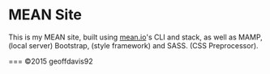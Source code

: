 # MEAN Site 
This is my MEAN site, built using <a href=http://mean.io>mean.io</a>'s CLI and stack, as well as MAMP, (local server) Bootstrap, (style framework) and SASS. (CSS Preprocessor).

===
&copy;2015 geoffdavis92
